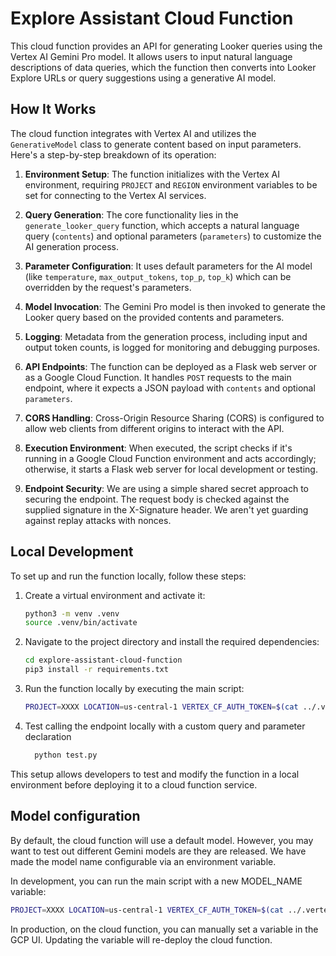 # Explore Assistant Cloud Function

This cloud function provides an API for generating Looker queries using the Vertex AI Gemini Pro model. It allows users to input natural language descriptions of data queries, which the function then converts into Looker Explore URLs or query suggestions using a generative AI model.

## How It Works

The cloud function integrates with Vertex AI and utilizes the `GenerativeModel` class to generate content based on input parameters. Here's a step-by-step breakdown of its operation:

1. **Environment Setup**: The function initializes with the Vertex AI environment, requiring `PROJECT` and `REGION` environment variables to be set for connecting to the Vertex AI services.

2. **Query Generation**: The core functionality lies in the `generate_looker_query` function, which accepts a natural language query (`contents`) and optional parameters (`parameters`) to customize the AI generation process.

3. **Parameter Configuration**: It uses default parameters for the AI model (like `temperature`, `max_output_tokens`, `top_p`, `top_k`) which can be overridden by the request's parameters.

4. **Model Invocation**: The Gemini Pro model is then invoked to generate the Looker query based on the provided contents and parameters.

5. **Logging**: Metadata from the generation process, including input and output token counts, is logged for monitoring and debugging purposes.

6. **API Endpoints**: The function can be deployed as a Flask web server or as a Google Cloud Function. It handles `POST` requests to the main endpoint, where it expects a JSON payload with `contents` and optional `parameters`.

7. **CORS Handling**: Cross-Origin Resource Sharing (CORS) is configured to allow web clients from different origins to interact with the API.

8. **Execution Environment**: When executed, the script checks if it's running in a Google Cloud Function environment and acts accordingly; otherwise, it starts a Flask web server for local development or testing.

9. **Endpoint Security**: We are using a simple shared secret approach to securing the endpoint. The request body is checked against the supplied signature in the X-Signature header. We aren't yet guarding against replay attacks with nonces.

## Local Development

To set up and run the function locally, follow these steps:

1. Create a virtual environment and activate it:

    ```bash
    python3 -m venv .venv
    source .venv/bin/activate
    ```

2. Navigate to the project directory and install the required dependencies:

    ```bash
    cd explore-assistant-cloud-function
    pip3 install -r requirements.txt
    ```

3. Run the function locally by executing the main script:

    ```bash
    PROJECT=XXXX LOCATION=us-central-1 VERTEX_CF_AUTH_TOKEN=$(cat ../.vertex_cf_auth_token) python main.py
    ```

4. Test calling the endpoint locally with a custom query and parameter declaration
   
   ```bash
     python test.py
   ```

This setup allows developers to test and modify the function in a local environment before deploying it to a cloud function service.

## Model configuration

By default, the cloud function will use a default model. However, you may want to test out different Gemini models are they are released. We have made the model name configurable via an environment variable. 

In development, you can run the main script with a new MODEL_NAME variable:

```bash
PROJECT=XXXX LOCATION=us-central-1 VERTEX_CF_AUTH_TOKEN=$(cat ../.vertex_cf_auth_token) MODEL_NAME=XXXXX python main.py
```

In production, on the cloud function, you can manually set a variable in the GCP UI. Updating the variable will re-deploy the cloud function.